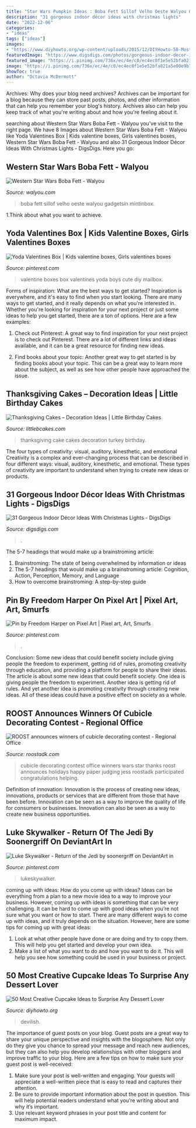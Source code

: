 ```yaml
---
title: "Star Wars Pumpkin Ideas : Boba Fett Sillof Velho Oeste Walyou Gadgetsin Mintinbox"
description: "31 gorgeous indoor décor ideas with christmas lights"
date: "2022-12-06"
categories:
- "ideas"
tags: ["ideas"]
images:
- "https://www.diyhowto.org/wp-content/uploads/2015/12/DIYHowto-50-Most-Creative-Cupcake-Ideas-to-Surprise-Any-Dessert-Lover50-600x740.jpg"
featuredImage: "https://www.digsdigs.com/photos/gorgeous-indoor-decor-ideas-with-christmas-lights-19-554x1002.jpg"
featured_image: "https://i.pinimg.com/736x/ec/4e/c0/ec4ec0f1e5e52bfa021a5e00e9b75abc.jpg"
image: "https://i.pinimg.com/736x/ec/4e/c0/ec4ec0f1e5e52bfa021a5e00e9b75abc.jpg"
ShowToc: true
author: "Octavia McDermott"
---
```



Archives: Why does your blog need archives?
Archives can be important for a blog because they can store past posts, photos, and other information that can help you remember your blog's history. Archives also can help you keep track of what you're writing about and how you're feeling about it.

	

		
searching about Western Star Wars Boba Fett - Walyou you've visit to the right page. We have 8 Images about Western Star Wars Boba Fett - Walyou like Yoda Valentines Box | Kids valentine boxes, Girls valentines boxes, Western Star Wars Boba Fett - Walyou and also 31 Gorgeous Indoor Décor Ideas With Christmas Lights - DigsDigs. Here you go:
		
    
## Western Star Wars Boba Fett - Walyou

<img loading=lazy src="https://walyou.com/wp-content/uploads/2011/01/Western-Star-Wars-Boba-Fett.jpg" onerror="this.onerror=null;this.src='https://tse2.mm.bing.net/th?id=OIP.-rPHNul4uhiB2Qbye-A6OgHaKt&amp;pid=15.1';" alt="Western Star Wars Boba Fett - Walyou">

_Source: walyou.com_

>boba fett sillof velho oeste walyou gadgetsin mintinbox. 

	

1.Think about what you want to achieve.

    
## Yoda Valentines Box | Kids Valentine Boxes, Girls Valentines Boxes

<img loading=lazy src="https://i.pinimg.com/736x/ec/4e/c0/ec4ec0f1e5e52bfa021a5e00e9b75abc.jpg" onerror="this.onerror=null;this.src='https://tse3.mm.bing.net/th?id=OIP.sniDjSjC-EUXllG40MhyJgHaJ3&amp;pid=15.1';" alt="Yoda Valentines Box | Kids valentine boxes, Girls valentines boxes">

_Source: pinterest.com_

>valentine boxes box valentines yoda boys cute diy mailbox. 

	

Forms of inspiration: What are the best ways to get started?
Inspiration is everywhere, and it's easy to find when you start looking. There are many ways to get started, and it really depends on what you're interested in. Whether you're looking for inspiration for your next project or just some ideas to help you get started, there are a ton of options. Here are a few examples:
1. Check out Pinterest: A great way to find inspiration for your next project is to check out Pinterest. There are a lot of different links and ideas available, and it can be a great resource for finding new ideas.

2. Find books about your topic: Another great way to get started is by finding books about your topic. This can be a great way to learn more about the subject, as well as see how other people have approached the issue.


    
## Thanksgiving Cakes – Decoration Ideas | Little Birthday Cakes

<img loading=lazy src="http://www.littlebcakes.com/wp-content/uploads/2014/05/Thanksgiving-Cakes.jpg" onerror="this.onerror=null;this.src='https://tse2.mm.bing.net/th?id=OIP.lT0h-RbUDmhCTX2uxe0GtAHaIO&amp;pid=15.1';" alt="Thanksgiving Cakes – Decoration Ideas | Little Birthday Cakes">

_Source: littlebcakes.com_

>thanksgiving cake cakes decoration turkey birthday. 

	

The four types of creativity: visual, auditory, kinesthetic, and emotional
Creativity is a complex and ever-changing process that can be described in four different ways: visual, auditory, kinesthetic, and emotional. These types of creativity are important to understand when trying to create new ideas or products.

    
## 31 Gorgeous Indoor Décor Ideas With Christmas Lights - DigsDigs

<img loading=lazy src="https://www.digsdigs.com/photos/gorgeous-indoor-decor-ideas-with-christmas-lights-19-554x1002.jpg" onerror="this.onerror=null;this.src='https://tse4.mm.bing.net/th?id=OIP.DXf4JiynvEGxFqUFo_MYtQHaNZ&amp;pid=15.1';" alt="31 Gorgeous Indoor Décor Ideas With Christmas Lights - DigsDigs">

_Source: digsdigs.com_

>. 

	

The 5-7 headings that would make up a brainstroming article:
1. Brainstroming: The state of being overwhelmed by information or ideas
2. The 5-7 headings that would make up a brainstroming article: Cognition, Action, Perception, Memory, and Language
3. How to overcome brainstroming: A step-by-step guide

    
## Pin By Freedom Harper On Pixel Art | Pixel Art, Art, Smurfs

<img loading=lazy src="https://i.pinimg.com/736x/8d/52/67/8d52679c7f0ea627edcdca77c836d251.jpg" onerror="this.onerror=null;this.src='https://tse4.mm.bing.net/th?id=OIP.1pgqqMf8puUD0kmvo7GL0QHaJ3&amp;pid=15.1';" alt="Pin by Freedom Harper on Pixel Art | Pixel art, Art, Smurfs">

_Source: pinterest.com_

>. 

	

Conclusion: Some new ideas that could benefit society include giving people the freedom to experiment, getting rid of rules, promoting creativity through education, and providing a platform for people to share their ideas.
The article is about some new ideas that could benefit society. One idea is giving people the freedom to experiment. Another idea is getting rid of rules. And yet another idea is promoting creativity through creating new ideas. All of these ideas could have a positive effect on society as a whole.

    
## ROOST Announces Winners Of Cubicle Decorating Contest - Regional Office

<img loading=lazy src="http://www.roostadk.com/wp-content/uploads/2015/12/jess-768x1024.jpg" onerror="this.onerror=null;this.src='https://tse4.mm.bing.net/th?id=OIP.KbPjye2IUyNVoRkMq7z7FgHaJ4&amp;pid=15.1';" alt="ROOST announces winners of cubicle decorating contest - Regional Office">

_Source: roostadk.com_

>cubicle decorating contest office winners wars star thanks roost announces holidays happy paper judging jess roostadk participated congratulations helping. 

	

Definition of innovation:
Innovation is the process of creating new ideas, innovations, products or services that are different from those that have been before. Innovation can be seen as a way to improve the quality of life for consumers or businesses. Innovation can also be seen as a way to create new business opportunities.

    
## Luke Skywalker - Return Of The Jedi By Soonergriff On DeviantArt In

<img loading=lazy src="https://i.pinimg.com/736x/bb/79/e2/bb79e21c36d8abd57c36f330e869522f.jpg" onerror="this.onerror=null;this.src='https://tse4.mm.bing.net/th?id=OIP.Ioo0uxe_Cp3QT3kscL02JAHaJ3&amp;pid=15.1';" alt="Luke Skywalker - Return of the Jedi by soonergriff on DeviantArt in">

_Source: pinterest.com_

>lukeskywalker. 

	

coming up with ideas: How do you come up with ideas?
Ideas can be everything from a plan to a new movie idea to a way to improve your business. However, coming up with ideas is something that can be very challenging. It can be hard to come up with good ideas when you’re not sure what you want or how to start. There are many different ways to come up with ideas, and it truly depends on the situation. However, here are some tips for coming up with great ideas: 
1. Look at what other people have done or are doing and try to copy them. This will help you get started and develop your own idea. 
2. Make a list of what you want to do and how you want to do it. This will help you see how something could be used in your business or project. 

    
## 50 Most Creative Cupcake Ideas To Surprise Any Dessert Lover

<img loading=lazy src="https://www.diyhowto.org/wp-content/uploads/2015/12/DIYHowto-50-Most-Creative-Cupcake-Ideas-to-Surprise-Any-Dessert-Lover50-600x740.jpg" onerror="this.onerror=null;this.src='https://tse2.mm.bing.net/th?id=OIP.TsgtorDIye3QhQ-kFzFNPgHaJI&amp;pid=15.1';" alt="50 Most Creative Cupcake Ideas to Surprise Any Dessert Lover">

_Source: diyhowto.org_

>devilish. 

	

The importance of guest posts on your blog.
Guest posts are a great way to share your unique perspective and insights with the blogosphere. Not only do they give you chance to spread your message and reach new audiences, but they can also help you develop relationships with other bloggers and improve traffic to your blog. Here are a few tips on how to make sure your guest post is well-received: 
1. Make sure your post is well-written and engaging. Your guests will appreciate a well-written piece that is easy to read and captures their attention. 
2. Be sure to provide important information about the post in question. This will help potential readers understand what you’re writing about and why it’s important. 
3. Use relevant keyword phrases in your post title and content for maximum impact.

